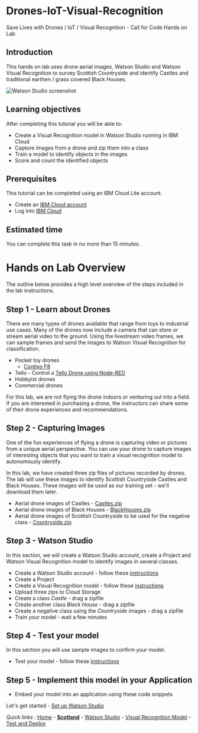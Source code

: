 # Drones-IoT-Visual-Recognition
Save Lives with Drones / IoT / Visual Recognition - Call for Code Hands on Lab

## Introduction

This hands on lab uses drone aerial images, Watson Studio and Watson Visual Recognition to survey Scottish Countryside and identify Castles and traditional earthen / grass covered Black Houses.

![Watson Studio  screenshot](screenshots/WatsonStudio-VisualRecognitionModelTestResults.png)

## Learning objectives

After completing this tutorial you will be able to:

* Create a Visual Recognition model in Watson Studio running in IBM Cloud
* Capture images from a drone and zip them into a class
* Train a model to identify objects in the images
* Score and count the identified objects

## Prerequisites

This tutorial can be completed using an IBM Cloud Lite account.

* Create an [IBM Cloud account](https://console.bluemix.net/registration)
* Log into [IBM Cloud](https://console.bluemix.net/login)

## Estimated time

You can complete this task in no more than 15 minutes.

# Hands on Lab Overview

The outline below provides a high level overview of the steps included in the lab instructions.  

## Step 1 - Learn about Drones

There are many types of drones available that range from toys to industrial use cases.  Many of the drones now include a camera that can store or stream aerial video to the ground. Using the livestream video frames, we can sample frames and send the images to Watson Visual Recognition for classification.
- Pocket toy drones
  - [Contixo F8](http://www.contixo.com/products/Contixo-F8-Foldable-Pocket-Size-Selfie-Drone-Voice-Controls-720P-HD-Wifi-Live-FPV-Video-Camera-360-Stunts-8-10min-Fly-Time-Gravity-Control-Red_308.html)
- Tello - Control a [Tello Drone using Node-RED](https://github.com/johnwalicki/Node-RED-Tello-Control)
- Hobbyist drones
- Commercial drones

For this lab, we are not flying the drone indoors or venturing out into a field.  If you are interested in purchasing a drone, the instructors can share some of their drone experiences and recommendations.

## Step 2 - Capturing Images

One of the fun experiences of flying a drone is capturing video or pictures from a unique aerial perspective. You can use your drone to capture images of interesting objects that you want to train a visual recognition model to autonomously identify.

In this lab, we have created three zip files of pictures recorded by drones. The lab will use these images to identify Scottish Countryside Castles and Black Houses. These images will be used as our training set - we'll download them later.
- Aerial drone images of Castles - [Castles.zip](classes/Castles.zip)
- Aerial drone images of Black Houses - [BlackHouses.zip](classes/BlackHouses.zip)
- Aerial drone images of Scottish Countryside to be used for the negative class - [Countryside.zip](classes/Countryside.zip)

## Step 3 - Watson Studio

In this section, we will create a Watson Studio account, create a Project and Watson Visual Recognition model to identify images in several classes.

- Create a Watson Studio account - follow these [instructions](STUDIO.md)
- Create a Project
- Create a Visual Recognition model - follow these [instructions](VISRECO.md)
- Upload three zips to Cloud Storage
- Create a class *Castle* - drag a zipfile
- Create another class *Black House* - drag a zipfile
- Create a negative class using the *Countryside* images - drag a zipfile
- Train your model - wait a few minutes

## Step 4 - Test your model
In this section you will use sample images to confirm your model.
- Test your model - follow these [instructions](VRMTEST.md)

## Step 5 - Implement this model in your Application

- Embed your model into an application using these code snippets

Let's get started - [Set up Watson Studio](STUDIO.md)

*Quick links :*
[Home](/README.md) - [**Scotland**](SCOTLAND.md) - [Watson Studio](STUDIO.md) - [Visual Recognition Model](VISRECO.md) - [Test and Deploy](VRMTEST.md)
